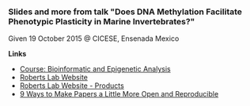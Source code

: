 ### Slides and more from talk "Does DNA Methylation Facilitate Phenotypic Plasticity in Marine Invertebrates?"

Given 19 October 2015 @ CICESE, Ensenada Mexico

**Links**

- [Course: Bioinformatic and Epigenetic Analysis](https://github.com/sr320/course-btea)
- [Roberts Lab Website](http://faculty.washington.edu/sr320/)
- [Roberts Lab Website - Products](http://faculty.washington.edu/sr320/?page_id=246)
- [9 Ways to Make Papers a Little More Open and Reproducible](http://faculty.washington.edu/sr320/?p=11381)





